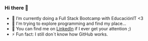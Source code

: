 ### Hi there 👋

<!--
**AxBonG/axbong** is a ✨ _special_ ✨ repository because its `README.md` (this file) appears on your GitHub profile.

Here are some ideas to get you started:

- 🔭 I’m currently working on ...
- 🌱 I’m currently learning ...
- 👯 I’m looking to collaborate on ...
- 🤔 I’m looking for help with ...
- 💬 Ask me about ...
- 📫 How to reach me: ...
- 😄 Pronouns: ...
- ⚡ Fun fact: ...
-->
- 🌱 I’m currently doing a Full Stack Bootcamp with EducaciónIT <3
- 🔭 I'm trying to explore programming and find my place...
- 💬 You can find me on <a href="https://www.linkedin.com/in/axel-bonilla-guillén-168022221/" target="_blank">LinkedIn</a> if I ever get your attention ;)
- ⚡ Fun fact: I still don´t know how GitHub works.

